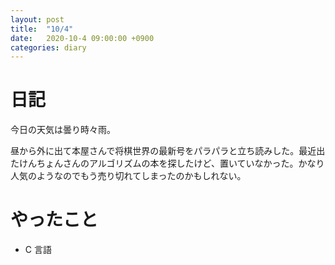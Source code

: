 ```yaml
---
layout: post
title:  "10/4"
date:   2020-10-4 09:00:00 +0900
categories: diary
---
```

# 日記

今日の天気は曇り時々雨。

昼から外に出て本屋さんで将棋世界の最新号をパラパラと立ち読みした。最近出たけんちょんさんのアルゴリズムの本を探したけど、置いていなかった。かなり人気のようなのでもう売り切れてしまったのかもしれない。

# やったこと

- C 言語

